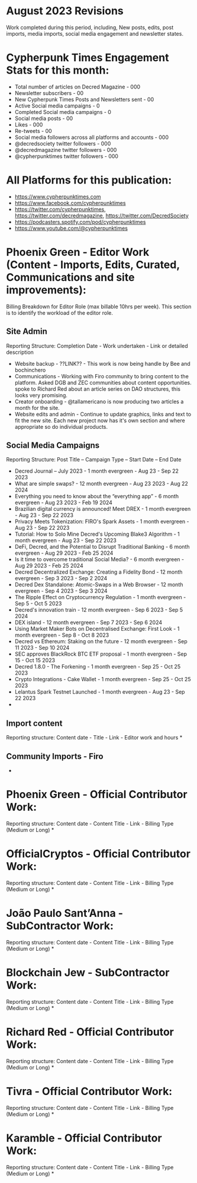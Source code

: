 # August 2023 Revisions
Work completed during this period, including, New posts, edits, post imports, media imports, social media engagement and newsletter states.

# Cypherpunk Times Engagement Stats for this month:
* Total number of articles on Decred Magazine -  000
* Newsletter subscribers - 00
* New Cypherpunk Times Posts and Newsletters sent - 00
* Active Social media campaigns - 0
* Completed Social media campaigns - 0
* Social media posts - 00
* Likes - 000
* Re-tweets - 00
* Social media followers across all platforms and accounts - 000
* @decredsociety twitter followers - 000
* @decredmagazine twitter followers - 000
* @cypherpunktimes twitter followers - 000


# All Platforms for this publication:
* https://www.cypherpunktimes.com
* https://www.facebook.com/cypherpunktimes
* https://twitter.com/cypherpunktimes, https://twitter.com/decredmagazine, https://twitter.com/DecredSociety
* https://podcasters.spotify.com/pod/cypherpunktimes
* https://www.youtube.com/@cypherpunktimes


# Phoenix Green - Editor Work (Content - Imports, Edits, Curated, Communications and site improvements):

Billing Breakdown for Editor Role (max billable 10hrs per week).
This section is to identify the workload of the editor role.


## Site Admin
Reporting Structure: Completion Date - Work undertaken - Link or detailed description
* Website backup - ??LINK?? - This work is now being handle by Bee and bochinchero
* Communications - Working with Firo community to bring content to the platform. Asked DGB and ZEC communities about content opportunities. spoke to Richard Red about an article series on DAO structures, this looks very promising.
* Creator onboarding - @tallamericano is now producing two articles a month for the site. 
* Website edits and admin - Continue to update graphics, links and text to fit the new site. Each new project now has it's own section and where appropriate so do individual products.

## Social Media Campaigns 
Reporting Structure: Post Title – Campaign Type – Start Date – End Date
* Decred Journal – July 2023 - 1 month evergreen - Aug 23 - Sep 22 2023
* What are simple swaps? - 12 month evergreen - Aug 23 2023 - Aug 22 2024
* Everything you need to know about the “everything app” - 6 month evergreen - Aug 23 2023 - Feb 19 2024
* Brazilian digital currency is announced! Meet DREX - 1 month evergreen - Aug 23 - Sep 22 2023
* Privacy Meets Tokenization: FIRO's Spark Assets - 1 month evergreen - Aug 23 - Sep 22 2023
* Tutorial: How to Solo Mine Decred's Upcoming Blake3 Algorithm - 1 month evergreen - Aug 23 - Sep 22 2023
* DeFi, Decred, and the Potential to Disrupt Traditional Banking - 6 month evergreen - Aug 29 2023 - Feb 25 2024
* Is it time to overcome traditional Social Media? - 6 month evergreen - Aug 29 2023 - Feb 25 2024
* Decred Decentralized Exchange: Creating a Fidelity Bond - 12 month evergreen - Sep 3 2023 - Sep 2 2024
* Decred Dex Standalone: Atomic-Swaps in a Web Browser - 12 month evergreen - Sep 4 2023 - Sep 3 2024
* The Ripple Effect on Cryptocurrency Regulation - 1 month evergreen - Sep 5 - Oct 5 2023
* Decred's innovation train - 12 month evergreen - Sep 6 2023 - Sep 5 2024
* DEX island - 12 month evergreen - Sep 7 2023 - Sep 6 2024
* Using Market Maker Bots on Decentralised Exchange: First Look - 1 month evergreen - Sep 8 - Oct 8 2023
* Decred vs Ethereum: Staking on the future - 12 month evergreen - Sep 11 2023 - Sep 10 2024
* SEC approves BlackRock BTC ETF proposal - 1 month evergreen - Sep 15 - Oct 15 2023
* Decred 1.8.0 - The Forkening - 1 month evergreen - Sep 25 - Oct 25 2023
* Crypto Integrations - Cake Wallet - 1 month evergreen - Sep 25 - Oct 25 2023
* Lelantus Spark Testnet Launched - 1 month evergreen - Aug 23 - Sep 22 2023
* 

## Import content
Reporting structure: Content date - Title - Link - Editor work and hours
* 

## Community Imports - Firo
*

# Phoenix Green - Official Contributor Work:
Reporting structure: Content date - Content Title - Link - Billing Type (Medium or Long)
* 

# OfficialCryptos - Official Contributor Work:
Reporting structure: Content date - Content Title - Link - Billing Type (Medium or Long)
* 

# João Paulo Sant’Anna - SubContractor Work:
Reporting structure: Content date - Content Title - Link - Billing Type (Medium or Long)
* 

# Blockchain Jew - SubContractor Work:
Reporting structure: Content date - Content Title - Link - Billing Type (Medium or Long)
* 

# Richard Red - Official Contributor Work:
Reporting structure: Content date - Content Title - Link - Billing Type (Medium or Long)
* 

# Tivra - Official Contributor Work:
Reporting structure: Content date - Content Title - Link - Billing Type (Medium or Long)
* 

# Karamble - Official Contributor Work:
Reporting structure: Content date - Content Title - Link - Billing Type (Medium or Long)
* 



